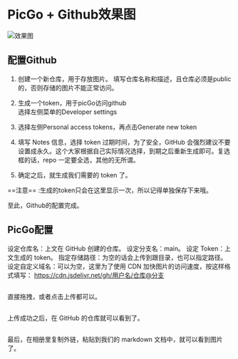 # PicGo + Github效果图

<img src="https://cdn.jsdelivr.net/gh/soeos/111@master/img/202308160447293.png" alt="效果图">


## 配置Github

1. 创建一个新仓库，用于存放图片。
   填写仓库名称和描述，且仓库必须是public的，否则存储的图片不能正常访问。
    <img src="https://cdn.jsdelivr.net/gh/soeos/111@master/img/202308160455206.png" alt="">
2. 生成一个token，用于picGo访问github  
   选择左侧菜单的Developer settings
   

3. 选择左侧Personal access tokens，再点击Generate new token
   <img src="https://cdn.jsdelivr.net/gh/soeos/111@master/img/202308160458196.png" alt="">
   

5. 填写 Notes 信息，选择 token 过期时间，为了安全，GitHub 会强烈建议不要设置成永久。这个大家根据自己实际情况选择，到期之后重新生成即可。复选框的话，repo 一定要全选，其他的无所谓。
   <img src="https://cdn.jsdelivr.net/gh/soeos/111@master/img/202308160500272.png" alt="">



7. 确定之后，就生成我们需要的 token 了。
   <img src="https://cdn.jsdelivr.net/gh/soeos/111@master/img/202308160507608.png" alt="">

==注意== :生成的token只会在这里显示一次，所以记得单独保存下来哦。

至此，Github的配置完成。

## PicGo配置

设定仓库名：上文在 GitHub 创建的仓库。
设定分支名：main。
设定 Token：上文生成的 token。
指定存储路径：为空的话会上传到跟目录，也可以指定路径。
设定自定义域名：可以为空，这里为了使用 CDN 加快图片的访问速度，按这样格式填写：
https://cdn.jsdelivr.net/gh/用户名/仓库@分支

<img src="https://cdn.jsdelivr.net/gh/soeos/111@master/img/202308160501029.png" alt="">

直接拖拽，或者点击上传都可以。

<img src="https://cdn.jsdelivr.net/gh/soeos/111@master/img/202308160503032.png" alt="">

上传成功之后，在 GitHub 的仓库就可以看到了。

<img src="https://cdn.jsdelivr.net/gh/soeos/111@master/img/202308160447293.png" alt="">

最后，在相册里复制外链，粘贴到我们的 markdown 文档中，就可以看到图片了。
